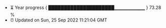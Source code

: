 - ⏳ Year progress { █████████████████████▁▁▁▁▁▁▁▁▁ } 73.28 %
- ⏰ Updated on Sun, 25 Sep 2022 11:21:04 GMT

